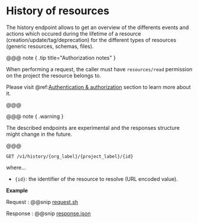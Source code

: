 # History of resources

The history endpoint allows to get an overview of the differents events and actions which occured 
during the lifetime of a resource (creation/update/tag/deprecation) for the different types of resources 
(generic resources, schemas, files).

@@@ note { .tip title="Authorization notes" }

When performing a request, the caller must have `resources/read` permission on the project the resource belongs to.

Please visit @ref:[Authentication & authorization](authentication.md) section to learn more about it.

@@@

@@@ note { .warning }

The described endpoints are experimental and the responses structure might change in the future.

@@@

```
GET /v1/history/{org_label}/{project_label}/{id}
```

where...

- `{id}`: the identifier of the resource to resolve (URL encoded value).

**Example**

Request
:   @@snip [request.sh](assets/history/request.sh)

Response
:   @@snip [response.json](assets/history/response.json)

